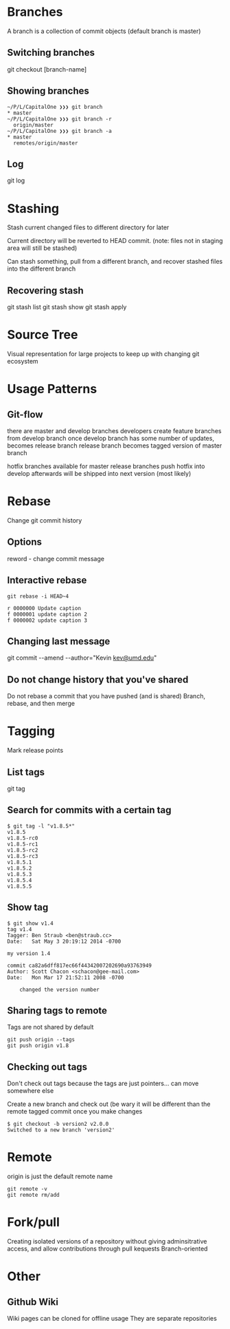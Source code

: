 # Branches
A branch is a collection of commit objects (default branch is master)

## Switching branches
git checkout [branch-name]

## Showing branches
```
~/P/L/CapitalOne ❯❯❯ git branch
* master
~/P/L/CapitalOne ❯❯❯ git branch -r
  origin/master
~/P/L/CapitalOne ❯❯❯ git branch -a
* master
  remotes/origin/master
```

## Log
git log

# Stashing
Stash current changed files to different directory for later

Current directory will be reverted to HEAD commit. (note: files not in staging area will still be stashed)

Can stash something, pull from a different branch, and recover stashed files into the different branch

## Recovering stash
git stash list
git stash show
git stash apply

# Source Tree
Visual representation for large projects to keep up with changing git ecosystem

# Usage Patterns

## Git-flow
there are master and develop branches
developers create feature branches from develop branch
once develop branch has some number of updates, becomes release branch
release branch becomes tagged version of master branch

hotfix branches available for master release branches
push hotfix into develop afterwards
will be shipped into next version (most likely)

# Rebase
Change git commit history

## Options
reword - change commit message

## Interactive rebase
```
git rebase -i HEAD~4

r 0000000 Update caption
f 0000001 update caption 2
f 0000002 update caption 3
```

## Changing last message
git commit --amend --author="Kevin <kev@umd.edu>"

## Do not change history that you've shared
Do not rebase a commit that you have pushed (and is shared)
Branch, rebase, and then merge

# Tagging
Mark release points

## List tags
git tag

## Search for commits with a certain tag
```
$ git tag -l "v1.8.5*"
v1.8.5
v1.8.5-rc0
v1.8.5-rc1
v1.8.5-rc2
v1.8.5-rc3
v1.8.5.1
v1.8.5.2
v1.8.5.3
v1.8.5.4
v1.8.5.5
```

## Show tag
```
$ git show v1.4
tag v1.4
Tagger: Ben Straub <ben@straub.cc>
Date:   Sat May 3 20:19:12 2014 -0700

my version 1.4

commit ca82a6dff817ec66f44342007202690a93763949
Author: Scott Chacon <schacon@gee-mail.com>
Date:   Mon Mar 17 21:52:11 2008 -0700

    changed the version number
```

## Sharing tags to remote
Tags are not shared by default

```
git push origin --tags
git push origin v1.8
```

## Checking out tags
Don't check out tags because the tags are just pointers... can move somewhere else

Create a new branch and check out (be wary it will be different than the remote tagged commit once you make changes

```
$ git checkout -b version2 v2.0.0
Switched to a new branch 'version2'
```

# Remote
origin is just the default remote name

```
git remote -v
git remote rm/add
```

# Fork/pull
Creating isolated versions of a repository without giving adminsitrative access, and allow contributions through pull kequests
Branch-oriented

# Other

## Github Wiki
Wiki pages can be cloned for offline usage
They are separate repositories
